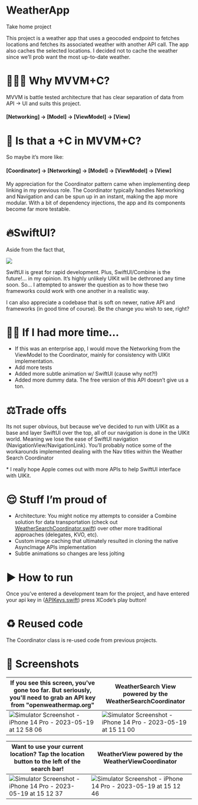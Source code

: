 # WeatherApp
Take home project

This project is a weather app that uses a geocoded endpoint to fetches locations and fetches its associated weather with another API call. The app also caches the selected locations. I decided not to cache the weather since we’ll prob want the most up-to-date weather.


# 🤷🏾‍♂️ Why MVVM+C?
MVVM is battle tested architecture that has clear separation of data from API -> UI and suits this project.

#### [Networking] -> [Model] -> [ViewModel] -> [View]


# 🧐 Is that a +C in MVVM+C?
So maybe it’s more like:

#### [Coordinator] -> [Networking] -> [Model] -> [ViewModel] -> [View]

My appreciation for the Coordinator pattern came when implementing deep linking in my previous role. The Coordinator typically handles Networking and Navigation and can be spun up in an instant, making the app more modular. With a bit of dependency injections, the app and its components become far more testable.


# 🔥SwiftUI?
Aside from the fact that,

![](https://media.tenor.com/zFHAoUeMbKgAAAAC/i-like-it-a-lot-jim-carrey.gif)

SwiftUI is great for rapid development. Plus, SwiftUI/Combine is the future!... in my opinion. It’s highly unlikely UIKit will be dethroned any time soon. So… I attempted to answer the question as to how these two frameworks could work with one another in a realistic way.

I can also appreciate a codebase that is soft on newer, native API and frameworks (in good time of course). Be the change you wish to see, right?


# 👴🏾 If I had more time…
- If this was an enterprise app, I would move the Networking from the ViewModel to the Coordinator, mainly for consistency with UIKit implementation.
- Add more tests
- Added more subtle animation w/ SwiftUI (cause why not?!)
- Added more dummy data. The free version of this API doesn’t give us a ton.



# ⚖️Trade offs
Its not super obvious, but because we’ve decided to run with UIKit as a base and layer SwiftUI over the top, all of our navigation is done in the UIKit world. Meaning we lose the ease of SwiftUI navigation (NavigationView/NavigationLink). You’ll probably notice some of the workarounds implemented dealing with the Nav titles within the Weather Search Coordinator

\* I really hope Apple comes out with more APIs to help SwiftUI interface with UIKit.


# 😌 Stuff I’m proud of
- Architecture: You might notice my attempts to consider a Combine solution for data transportation (check out [WeatherSearchCoordinator.swift](https://github.com/Cwalker924/WeatherApp/blob/main/WeatherApp/Coordinators/WeatherSearchCoordinator.swift)) over other more traditional approaches (delegates, KVO, etc).
- Custom image caching that ultimately resulted in cloning the native AsyncImage APIs implementation
- Subtle animations so changes are less jolting


# ▶️ How to run
Once you’ve entered a development team for the project, and have entered your api key in ([APIKeys.swift](https://github.com/Cwalker924/WeatherApp/blob/main/WeatherApp/Networking/APIKeys.swift)) press XCode’s play button!


# ♻️ Reused code
The Coordinator class is re-used code from previous projects.

# 👀 Screenshots
| If you see this screen, you've gone too far. But seriously, you'll need to grab an API key from "openweathermap.org" | WeatherSearch View powered by the WeatherSearchCoordinator | 
|-|-|
| ![Simulator Screenshot - iPhone 14 Pro - 2023-05-19 at 12 58 06](https://github.com/Cwalker924/WeatherApp/assets/20428058/7d8ce3cd-56c3-4c72-8748-09947c439c9e) | ![Simulator Screenshot - iPhone 14 Pro - 2023-05-19 at 15 11 00](https://github.com/Cwalker924/WeatherApp/assets/20428058/fdc45777-9a23-49bf-8809-ee9142262e22) |

| Want to use your current location? Tap the location button to the left of the search bar! | WeatherView powered by the WeatherViewCoordinator |
|-|-|
| ![Simulator Screenshot - iPhone 14 Pro - 2023-05-19 at 15 12 37](https://github.com/Cwalker924/WeatherApp/assets/20428058/f1bdb683-b35a-42fb-b896-38d6f8db6c05) | ![Simulator Screenshot - iPhone 14 Pro - 2023-05-19 at 15 12 46](https://github.com/Cwalker924/WeatherApp/assets/20428058/00570fb1-aea3-4fad-87d6-8d65d6843fc0) |
